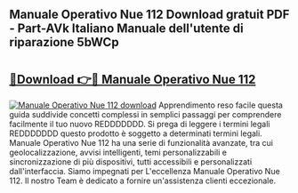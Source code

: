 ## Manuale Operativo Nue 112 Download gratuit PDF - Part-AVk Italiano Manuale dell'utente di riparazione 5bWCp

# <h2><a href="http://dfed6xw.blite.top/?on=Manuale+Operativo+Nue+112">🔗Download 👉🔴 Manuale Operativo Nue 112</a></h2>

[![Manuale Operativo Nue 112 download](https://i.imgur.com/lujVjoI.png)](http://dfed6xw.blite.top/?on=Manuale+Operativo+Nue+112)
Apprendimento reso facile questa guida suddivide concetti complessi in semplici passaggi per comprendere facilmente il tuo nuovo REDDDDDDD. Si prega di leggere i termini legali REDDDDDDD questo prodotto è soggetto a determinati termini legali. Manuale Operativo Nue 112 ha una serie di funzionalità avanzate, tra cui geolocalizzazione, avvisi intelligenti, temi personalizzabili e sincronizzazione di più dispositivi, tutti accessibili e personalizzati dall'interfaccia. Siamo impegnati per L'eccellenza Manuale Operativo Nue 112. Il nostro Team è dedicato a fornire un'assistenza clienti eccezionale.
